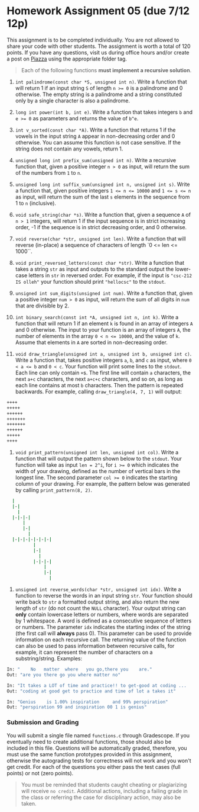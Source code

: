 # Homework Assignment 05 (due 7/12 12p)

This assignment is to be completed individually.  You are not allowed to share your code with other students.  The assignment is worth a total of 120 points.  If you have any questions, visit us during office hours and/or create a post on [Piazza](https://piazza.com) using the appropriate folder tag.

> Each of the following functions **must implement a recursive solution**.

1. `int palindrome(const char *S, unsigned int n)`.  Write a function that will return 1 if an input string `S` of length `n >= 0` is a palindrome and 0 otherwise.  The empty string is a palindrome and a string constituted only by a single character is also a palindrome.

1. `long int power(int b, int e)`.  Write a function that takes integers `b` and `e >= 0` as parameters and returns the value of `b^e`.

1. `int v_sorted(const char *A)`.  Write a function that returns 1 if the vowels in the input string `A` appear in non-decreasing order and 0 otherwise.  You can assume this function is not case sensitive.  If the string does not contain any vowels, return 1.

1. `unsigned long int prefix_sum(unsigned int n)`.  Write a recursive function that, given a positive integer `n > 0` as input, will return the sum of the numbers from `1` to `n`.

1. `unsigned long int suffix_sum(unsigned int n, unsigned int s)`.  Write a function that, given positive integers `1 <= n <= 10000` and `1 <= s <= n` as input, will return the sum of the last `s` elements in the sequence from 1 to `n` (inclusive).

1. `void safe_string(char *s)`.  Write a function that, given a sequence `A` of `n > 1` integers, will return 1 if the input sequence is in strict increasing order, -1 if the sequence is in strict decreasing order, and 0 otherwise.

1. `void reverse(char *str, unsigned int len)`.  Write a function that will reverse (in-place) a sequence of characters of length `0 <= len <= 1000``.

1. `void print_reversed_letters(const char *str)`.  Write a function that takes a string `str` as input and outputs to the standard output the lower-case letters in `str` in reversed order.  For example, if the input is `"csc-212 IS olleh"` your function should print `"hellocsc"` to the `stdout`.

1. `unsigned int sum_digits(unsigned int num)`.  Write a function that, given a positive integer `num > 0` as input, will return the sum of all digits in `num` that are divisible by 2.

1. `int binary_search(const int *A, unsigned int n, int k)`.  Write a function that will return 1 if an element `k` is found in an array of integers `A` and 0 otherwise.  The input to your function is an array of integers `A`, the number of elements in the array `0 < n <= 10000`, and the value of `k`.  Assume that elements in `A` are sorted in non-decreasing order.

1. `void draw_triangle(unsigned int a, unsigned int b, unsigned int c)`.  Write a function that, takes positive integers `a`, `b`, and `c` as input, where `0 < a <= b` and `0 < c`.  Your function will print some lines to the `stdout`.  Each line can only contain `+`s.  The first line will contain `a` characters, the next `a+c` characters, the next `a+c+c` characters, and so on, as long as each line contains at most `b` characters. Then the pattern is repeated backwards.  For example, calling `draw_triangle(4, 7, 1)` will output:
```bash
++++
+++++
++++++
+++++++
+++++++
++++++
+++++
++++
```

1. `void print_pattern(unsigned int len, unsigned int col)`.  Write a function that will output the pattern shown below to the `stdout`.  Your function will take as input `len = 2^i`, for `i >= 0` which indicates the width of your drawing, defined as the number of vertical bars in the longest line.  The second parameter `col >= 0` indicates the starting column of your drawing.  For example, the pattern below was generated by calling `print_pattern(8, 2)`.
```bash
  |
  |-|
    |
  |-|-|-|
      |
      |-|
        |
  |-|-|-|-|-|-|-|
          |
          |-|
            |
          |-|-|-|
              |
              |-|
                |
```

1. `unsigned int reverse_words(char *str, unsigned int idx)`.  Write a function to reverse the words in an input string `str`.  Your function should write back to `str` a formatted output string, and also return the new length of `str` (do not count the `NULL` character).  Your output string can **only** contain lowercase letters or numbers, where words are separated by 1 whitespace.  A word is defined as a consecutive sequence of letters or numbers.  The parameter `idx` indicates the starting index of the string (the first call will **always** pass 0).  This parameter can be used to provide information on each recursive call.  The returning value of the function can also be used to pass information between recursive calls, for example, it can represent the number of characters on a substring/string.  Examples:
```bash
In: "    No   matter  where   you go,there you    are."
Out: "are you there go you where matter no"

In: "It takes a LOT of time and practice!! to get-good at coding ...   "
Out: "coding at good get to practice and time of lot a takes it"

In: "Genius    is 1.00% inspiration     and 99% perspiration"
Out: "perspiration 99 and inspiration 00 1 is genius"
```

### Submission and Grading
You will submit a single file named `functions.c` through Gradescope.  If you eventually need to create additional functions, those should also be included in this file.  Questions will be automatically graded, therefore, you must use the same function prototypes provided in this assignment, otherwise the autograding tests for correctness will not work and you won't get credit.  For each of the questions you either pass the test cases (full points) or not (zero points).

> You must be reminded that students caught cheating or plagiarizing will receive `no credit`.  Additional actions, including a failing grade in the class or referring the case for disciplinary action, may also be taken.
